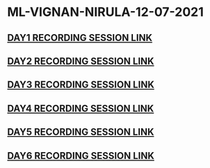 # ML-VIGNAN-NIRULA-12-07-2021

## [DAY1 RECORDING SESSION LINK](https://transcripts.gotomeeting.com/#/s/a2f3c630d8efbc684474790d155e38a0c0ff97989c62825e47be60242895d02c)

## [DAY2 RECORDING SESSION LINK](https://transcripts.gotomeeting.com/#/s/a158e0f1fb216caab85f7a96eb35f44a5716ffee25c0c9b76eded58096ec86d1)

## [DAY3 RECORDING SESSION LINK](https://transcripts.gotomeeting.com/#/s/64da700071318a02288cbf43f2eefd1ef3162690450970e28907ed73bd74cc0f)

## [DAY4 RECORDING SESSION LINK](https://transcripts.gotomeeting.com/#/s/49ffba73b10661fec8712290151c8e69e530ab56bb4f8757511ca32579e7955c)

## [DAY5 RECORDING SESSION LINK](https://transcripts.gotomeeting.com/#/s/8436f3eb8aeddd43836aa1555117f11779a5a5b327133854415f934375a421ec)

## [DAY6 RECORDING SESSION LINK](https://transcripts.gotomeeting.com/#/s/0d5d626ae55ffb4b7ce99e6550e5967330674fe823a1c134e8aa11d1e7d2d5db)
